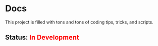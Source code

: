 # Docs

This project is filled with tons and tons of coding tips, tricks, and scripts.

## Status: <span style="color: red">In Development</span>
